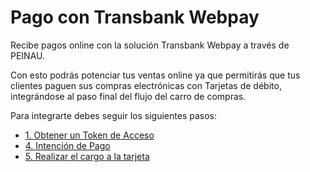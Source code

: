 # Pago con Transbank Webpay

Recibe pagos online con la solución Transbank Webpay a través de PEINAU.

Con esto podrás potenciar tus ventas online ya que permitirás que tus clientes paguen sus compras electrónicas con Tarjetas de débito, integrándose al paso final del flujo del carro de compras.

Para integrarte debes seguir los siguientes pasos:

- [1. Obtener un Token de Acceso](obtener-token-acceso.md)
- [4. Intención de Pago](intención-de-pago-wp.md)
- [5. Realizar el cargo a la tarjeta](cargo-tarjeta.md)
